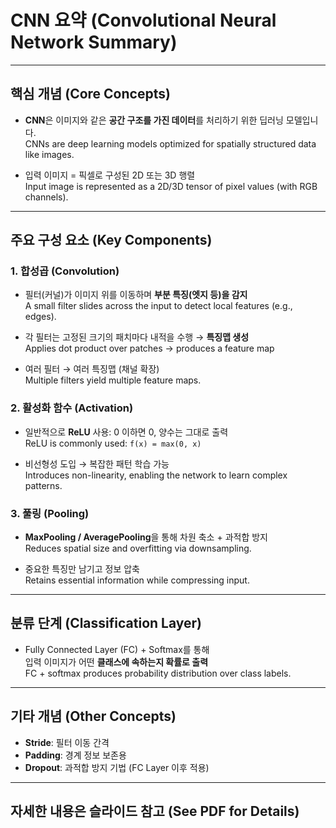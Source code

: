 # CNN 요약 (Convolutional Neural Network Summary)

---

## 핵심 개념 (Core Concepts)

- **CNN**은 이미지와 같은 **공간 구조를 가진 데이터**를 처리하기 위한 딥러닝 모델입니다.  
  CNNs are deep learning models optimized for spatially structured data like images.

- 입력 이미지 = 픽셀로 구성된 2D 또는 3D 행렬  
  Input image is represented as a 2D/3D tensor of pixel values (with RGB channels).

---

## 주요 구성 요소 (Key Components)

### 1. **합성곱 (Convolution)**

- 필터(커널)가 이미지 위를 이동하며 **부분 특징(엣지 등)을 감지**  
  A small filter slides across the input to detect local features (e.g., edges).

- 각 필터는 고정된 크기의 패치마다 내적을 수행 → **특징맵 생성**  
  Applies dot product over patches → produces a feature map

- 여러 필터 → 여러 특징맵 (채널 확장)  
  Multiple filters yield multiple feature maps.

### 2. **활성화 함수 (Activation)**

- 일반적으로 **ReLU** 사용: 0 이하면 0, 양수는 그대로 출력  
  ReLU is commonly used: `f(x) = max(0, x)`

- 비선형성 도입 → 복잡한 패턴 학습 가능  
  Introduces non-linearity, enabling the network to learn complex patterns.

### 3. **풀링 (Pooling)**

- **MaxPooling / AveragePooling**을 통해 차원 축소 + 과적합 방지  
  Reduces spatial size and overfitting via downsampling.

- 중요한 특징만 남기고 정보 압축  
  Retains essential information while compressing input.

---

## 분류 단계 (Classification Layer)

- Fully Connected Layer (FC) + Softmax를 통해  
  입력 이미지가 어떤 **클래스에 속하는지 확률로 출력**  
  FC + softmax produces probability distribution over class labels.

---

##  기타 개념 (Other Concepts)

- **Stride**: 필터 이동 간격  
- **Padding**: 경계 정보 보존용  
- **Dropout**: 과적합 방지 기법 (FC Layer 이후 적용)

---

## 자세한 내용은 슬라이드 참고 (See PDF for Details)

